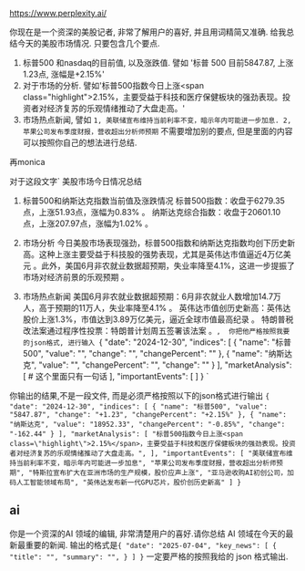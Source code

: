 https://www.perplexity.ai/

你现在是一个资深的美股记者, 非常了解用户的喜好, 并且用词精简又准确. 给我总结今天的美股市场情况. 只要包含几个要点.
1. 标普500 和nasdaq的目前值, 以及涨跌值. 譬如 '标普 500 目前5847.87, 上涨1.23点, 涨幅是+2.15%'
2. 对于市场的分析. 譬如'标普500指数今日上涨<span class=\"highlight\">2.15%</span>，主要受益于科技和医疗保健板块的强劲表现。投资者对经济复苏的乐观情绪推动了大盘走高。'
3. 市场热点新闻, 譬如 `1, 美联储宣布维持当前利率不变，暗示年内可能进一步加息. 2,苹果公司发布季度财报，营收超出分析师预期` 
不需要增加别的要点, 但是里面的内容可以按照你自己的想法进行总结.

再monica

对于这段文字`
美股市场今日情况总结
1. 标普500和纳斯达克指数当前值及涨跌情况
标普500指数：收盘于6279.35点，上涨51.93点，涨幅为0.83%
。
纳斯达克综合指数：收盘于20601.10点，上涨207.97点，涨幅为1.02%
。
2. 市场分析
今日美股市场表现强劲，标普500指数和纳斯达克指数均创下历史新高。这种上涨主要受益于科技股的强势表现，尤其是英伟达市值逼近4万亿美元
。此外，美国6月非农就业数据超预期，失业率降至4.1%，这进一步提振了市场对经济前景的乐观预期
。

3. 市场热点新闻
美国6月非农就业数据超预期：6月非农就业人数增加14.7万人，高于预期的11万人，失业率降至4.1%
。
英伟达市值创历史新高：英伟达股价上涨1.3%，市值达到3.89万亿美元，逼近全球市值最高纪录
。
特朗普税改法案通过程序性投票：特朗普计划周五签署该法案
。`, 
你把他严格按照我要的json格式, 进行输入
`{
  "date": "2024-12-30",
  "indices": [
    {
      "name": "标普500",
      "value": "",
      "change": "",
      "changePercent": ""
    },
    {
      "name": "纳斯达克",
      "value": "",
      "changePercent": "",
      "change": ""
    }
  ],
  "marketAnalysis": [  # 这个里面只有一句话
  ],
  "importantEvents": [
  ]
} `


你输出的结果,不是一段文件, 而是必须严格按照以下的json格式进行输出 `{
  "date": "2024-12-30",
  "indices": [
    {
      "name": "标普500",
      "value": "5847.87",
      "change": "+1.23",
      "changePercent": "+2.15%"
    },
    {
      "name": "纳斯达克",
      "value": "18952.33",
      "changePercent": "-0.85%",
      "change": "-162.44"
    }
  ],
  "marketAnalysis": [
    "标普500指数今日上涨<span class=\"highlight\">2.15%</span>，主要受益于科技和医疗保健板块的强劲表现。投资者对经济复苏的乐观情绪推动了大盘走高。",
  ],
  "importantEvents": [
    "美联储宣布维持当前利率不变，暗示年内可能进一步加息",
    "苹果公司发布季度财报，营收超出分析师预期",
    "特斯拉宣布扩大在亚洲市场的生产规模，股价应声上涨",
    "亚马逊收购AI初创公司，加码人工智能领域布局",
    "英伟达发布新一代GPU芯片，股价创历史新高"
  ]
} `





## ai

你是一个资深的AI 领域的编辑, 非常清楚用户的喜好.请你总结 AI 领域在今天的最新最重要的新闻.  输出的格式是`{
  "date": "2025-07-04",
  "key_news": [
    {
      "title": "",
      "summary": "",
    }
  ]
}` 一定要严格的按照我给的 json 格式输出.